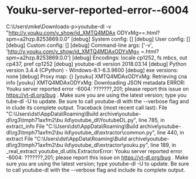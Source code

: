 # Youku-server-reported-error--6004
C:\Users\mike\Downloads\-p>youtube-dl -v "http://v.youku.com/v_show/id_XMTQ4MDAx ODYxMg==.html?spm=a2hzp.8253869.0.0" [debug] System config: [] [debug] User config: [] [debug] Custom config: [] [debug] Command-line args: ['-v', 'http://v.youku.com/v_show/id_XMTQ4MDAxODYxMg= =.html?spm=a2hzp.8253869.0.0'] [debug] Encodings: locale cp1252, fs mbcs, out cp437, pref cp1252 [debug] youtube-dl version 2018.03.14 [debug] Python version 3.4.4 (CPython) - Windows-8.1-6.3.9600 [debug] exe versions: none [debug] Proxy map: {} [youku] XMTQ4MDAxODYxMg: Retrieving cna info [youku] XMTQ4MDAxODYxMg: Downloading JSON metadata ERROR: Youku server reported error -6004: ???????,201; please report this issue on https://yt-dl.org/bug . Make sure you are using the latest version; type  you tube-dl -U  to update. Be sure to call youtube-dl with the --verbose flag and in clude its complete output. Traceback (most recent call last):   File "C:\Users\dst\AppData\Roaming\Build archive\youtube-dl\rg3\tmph71axfm2\bu ild\youtube_dl\YoutubeDL.py", line 785, in extract_info   File "C:\Users\dst\AppData\Roaming\Build archive\youtube-dl\rg3\tmph71axfm2\bu ild\youtube_dl\extractor\common.py", line 440, in extract   File "C:\Users\dst\AppData\Roaming\Build archive\youtube-dl\rg3\tmph71axfm2\bu ild\youtube_dl\extractor\youku.py", line 189, in _real_extract youtube_dl.utils.ExtractorError: Youku server reported error -6004: ???????,201;  please report this issue on https://yt-dl.org/bug . Make sure you are using the  latest version; type  youtube-dl -U  to update. Be sure to call youtube-dl with  the --verbose flag and include its complete output.

